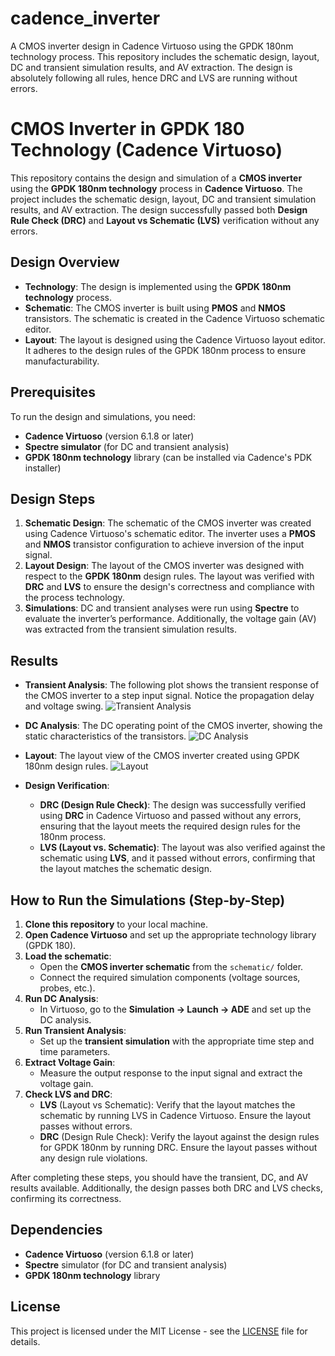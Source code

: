 # cadence_inverter
A CMOS inverter design in Cadence Virtuoso using the GPDK 180nm technology process. This repository includes the schematic design, layout, DC and transient simulation results, and AV extraction. The design is absolutely following all rules, hence DRC and LVS are running without errors.
# CMOS Inverter in GPDK 180 Technology (Cadence Virtuoso)

This repository contains the design and simulation of a **CMOS inverter** using the **GPDK 180nm technology** process in **Cadence Virtuoso**. The project includes the schematic design, layout, DC and transient simulation results, and AV extraction. The design successfully passed both **Design Rule Check (DRC)** and **Layout vs Schematic (LVS)** verification without any errors.

## Design Overview

- **Technology**: The design is implemented using the **GPDK 180nm technology** process.
- **Schematic**: The CMOS inverter is built using **PMOS** and **NMOS** transistors. The schematic is created in the Cadence Virtuoso schematic editor.
- **Layout**: The layout is designed using the Cadence Virtuoso layout editor. It adheres to the design rules of the GPDK 180nm process to ensure manufacturability.

## Prerequisites

To run the design and simulations, you need:
- **Cadence Virtuoso** (version 6.1.8 or later)
- **Spectre simulator** (for DC and transient analysis)
- **GPDK 180nm technology** library (can be installed via Cadence's PDK installer)

## Design Steps

1. **Schematic Design**: The schematic of the CMOS inverter was created using Cadence Virtuoso's schematic editor. The inverter uses a **PMOS** and **NMOS** transistor configuration to achieve inversion of the input signal.
2. **Layout Design**: The layout of the CMOS inverter was designed with respect to the **GPDK 180nm** design rules. The layout was verified with **DRC** and **LVS** to ensure the design's correctness and compliance with the process technology.
3. **Simulations**: DC and transient analyses were run using **Spectre** to evaluate the inverter’s performance. Additionally, the voltage gain (AV) was extracted from the transient simulation results.

## Results

- **Transient Analysis**: The following plot shows the transient response of the CMOS inverter to a step input signal. Notice the propagation delay and voltage swing.
  ![Transient Analysis](images/transient-analysis.png)

- **DC Analysis**: The DC operating point of the CMOS inverter, showing the static characteristics of the transistors.
  ![DC Analysis](images/dc-analysis.png)

- **Layout**: The layout view of the CMOS inverter created using GPDK 180nm design rules.
  ![Layout](images/layout.png)

- **Design Verification**:
  - **DRC (Design Rule Check)**: The design was successfully verified using **DRC** in Cadence Virtuoso and passed without any errors, ensuring that the layout meets the required design rules for the 180nm process.
  - **LVS (Layout vs. Schematic)**: The layout was also verified against the schematic using **LVS**, and it passed without errors, confirming that the layout matches the schematic design.

## How to Run the Simulations (Step-by-Step)

1. **Clone this repository** to your local machine.
2. **Open Cadence Virtuoso** and set up the appropriate technology library (GPDK 180).
3. **Load the schematic**:
   - Open the **CMOS inverter schematic** from the `schematic/` folder.
   - Connect the required simulation components (voltage sources, probes, etc.).
4. **Run DC Analysis**:
   - In Virtuoso, go to the **Simulation -> Launch -> ADE** and set up the DC analysis.
5. **Run Transient Analysis**:
   - Set up the **transient simulation** with the appropriate time step and time parameters.
6. **Extract Voltage Gain**:
   - Measure the output response to the input signal and extract the voltage gain.
7. **Check LVS and DRC**:
   - **LVS** (Layout vs Schematic): Verify that the layout matches the schematic by running LVS in Cadence Virtuoso. Ensure the layout passes without errors.
   - **DRC** (Design Rule Check): Verify the layout against the design rules for GPDK 180nm by running DRC. Ensure the layout passes without any design rule violations.
   
After completing these steps, you should have the transient, DC, and AV results available. Additionally, the design passes both DRC and LVS checks, confirming its correctness.

## Dependencies

- **Cadence Virtuoso** (version 6.1.8 or later)
- **Spectre** simulator (for DC and transient analysis)
- **GPDK 180nm technology** library

## License

This project is licensed under the MIT License - see the [LICENSE](LICENSE) file for details.


